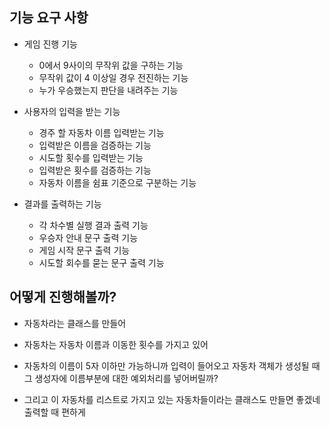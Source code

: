 ## 기능 요구 사항

- 게임 진행 기능
  - 0에서 9사이의 무작위 값을 구하는 기능
  - 무작위 값이 4 이상일 경우 전진하는 기능
  - 누가 우승했는지 판단을 내려주는 기능

- 사용자의 입력을 받는 기능
  - 경주 할 자동차 이름 입력받는 기능
  - 입력받은 이름을 검증하는 기능
  - 시도할 횟수를 입력받는 기능
  - 입력받은 횟수를 검증하는 기능
  - 자동차 이름을 쉼표 기준으로 구분하는 기능

- 결과를 출력하는 기능
  - 각 차수별 실행 결과 출력 기능
  - 우승자 안내 문구 출력 기능
  - 게임 시작 문구 출력 기능
  - 시도할 회수를 묻는 문구 출력 기능


## 어떻게 진행해볼까? 

- 자동차라는 클래스를 만들어
- 자동차는 자동차 이름과 이동한 횟수를 가지고 있어
- 자동차의 이름이 5자 이하만 가능하니까 입력이 들어오고 자동차 객체가 생성될 때 그 생성자에 이름부분에 대한 예외처리를 넣어버릴까?

- 그리고 이 자동차를 리스트로 가지고 있는 자동차들이라는 클래스도 만들면 좋겠네 출력할 때 편하게
